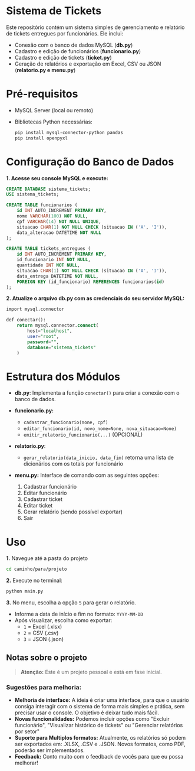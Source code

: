 # Sistema de Tickets
Este repositório contém um sistema simples de gerenciamento e relatório de tickets entregues por funcionários. Ele inclui:

- Conexão com o banco de dados MySQL (**db.py**)
- Cadastro e edição de funcionários (**funcionario.py**)
- Cadastro e edição de tickets (**ticket.py**)
- Geração de relatórios e exportação em Excel, CSV ou JSON (**relatorio.py e menu.py**)


# Pré-requisitos

- MySQL Server (local ou remoto)
- Bibliotecas Python necessárias:

  ```bash
  pip install mysql-connector-python pandas
  pip install openpyxl

# Configuração do Banco de Dados

**1. Acesse seu console MySQL e execute:**

```sql
CREATE DATABASE sistema_tickets;
USE sistema_tickets;

CREATE TABLE funcionarios (
    id INT AUTO_INCREMENT PRIMARY KEY,
    nome VARCHAR(100) NOT NULL,
    cpf VARCHAR(14) NOT NULL UNIQUE,
    situacao CHAR(1) NOT NULL CHECK (situacao IN ('A', 'I')),
    data_alteracao DATETIME NOT NULL
);

CREATE TABLE tickets_entregues (
    id INT AUTO_INCREMENT PRIMARY KEY,
    id_funcionario INT NOT NULL,
    quantidade INT NOT NULL,
    situacao CHAR(1) NOT NULL CHECK (situacao IN ('A', 'I')),
    data_entrega DATETIME NOT NULL,
    FOREIGN KEY (id_funcionario) REFERENCES funcionarios(id)
);
```
**2. Atualize o arquivo db.py com as credenciais do seu servidor MySQL:**

```sql
import mysql.connector

def conectar():
    return mysql.connector.connect(
        host="localhost",
        user="root",
        password="",
        database="sistema_tickets"
    )
```

# Estrutura dos Módulos
- **db.py**: Implementa a função `conectar()` para criar a conexão com o banco de dados.
- **funcionario.py:**
    - `cadastrar_funcionario(none, cpf)`
    - `editar_funcionario(id, novo_nome=None, nova_situacao=None)`
    - `emitir_relatorio_funcionario(...)` (OPCIONAL)
- **relatorio.py**:
  - `gerar_relatorio(data_inicio, data_fim)` retorna uma lista de dicionários com os totais por funcionário
- **menu.py:** Interface de comando com as seguintes opções:
  
    1. Cadastrar funcionário
    2. Editar funcionário
    3. Cadastrar ticket
    4. Editar ticket
    5. Gerar relatório (sendo possível exportar)
    6. Sair


# Uso
**1.** Navegue até a pasta do projeto
```bash
cd caminho/para/projeto
```

**2.** Execute no terminal:
```bash
python main.py
```

**3.** No menu, escolha a opção `5` para gerar o relatório.
  - Informe a data de início e fim no formato: `YYYY-MM-DD`
  - Após visualizar, escolha como exportar:
      - `1` = Excel (.xlsx)
      - `2` = CSV (.csv)
      - `3` = JSON (.json)


## Notas sobre o projeto

> **Atenção:** Este é um projeto pessoal e está em fase inicial.

### Sugestões para melhoria:

- **Melhoria de interface:** A ideia é criar uma interface, para que o usuário consiga interagir com o sistema de forma mais simples e prática, sem precisar usar o console. O objetivo é deixar tudo mais fácil.
- **Novas funcionalidades:** Podemos incluir opções como "Excluir funcionário", "Visualizar histórico de tickets" ou "Gerenciar relatórios por setor"
- **Suporte para Multiplos formatos:** Atualmente, os relatórios só podem ser exportados em: .XLSX, .CSV e .JSON. Novos formatos, como PDF, poderão ser implementados.
- **Feedback:** Conto muito com o feedback de vocês para que eu possa melhorar! 






  
